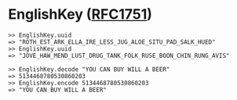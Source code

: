 # EnglishKey ([RFC1751](http://tools.ietf.org/html/rfc1751))

    >> EnglishKey.uuid
    => "ROTH_EST_ARK_ELLA_IRE_LESS_JUG_ALOE_SITU_PAD_SALK_HUED"
    >> EnglishKey.uuid
    => "JOVE_HAW_MEND_LUST_DRUG_TANK_FOLK_RUSE_BOON_CHIN_RUNG_AVIS"

    >> EnglishKey.decode "YOU CAN BUY WILL A BEER"
    => 5134468780530860203
    >> EnglishKey.encode 5134468780530860203
    => "YOU CAN BUY WILL A BEER"
